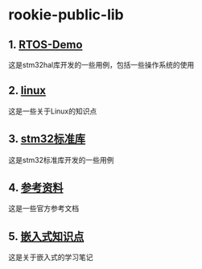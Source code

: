 # rookie-public-lib

## 1. [RTOS-Demo](https://github.com/rookie0422/rookie-public-lib/tree/main/RTOS-Demo)

这是stm32hal库开发的一些用例，包括一些操作系统的使用



## 2. [linux](https://github.com/rookie0422/rookie-public-lib/tree/main/linux)

这是一些关于Linux的知识点



## 3. [stm32标准库](https://github.com/rookie0422/rookie-public-lib/tree/main/stm32标准库)

这是stm32标准库开发的一些用例



## 4. [参考资料](https://github.com/rookie0422/rookie-public-lib/tree/main/参考资料)

这是一些官方参考文档



## 5. [嵌入式知识点](https://github.com/rookie0422/rookie-public-lib/tree/main/嵌入式知识点)

这是关于嵌入式的学习笔记

